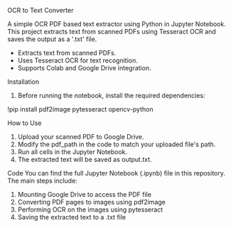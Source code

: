 OCR to Text Converter  

A simple OCR PDF based text extractor using Python in Jupyter Notebook.  
This project extracts text from scanned PDFs using Tesseract OCR and saves the output as a '.txt' file.  

- Extracts text from scanned PDFs.
- Uses Tesseract OCR for text recognition.  
- Supports Colab and Google Drive integration.  

Installation  
1. Before running the notebook, install the required dependencies:  

!pip install pdf2image pytesseract opencv-python

How to Use
1. Upload your scanned PDF to Google Drive.
2. Modify the pdf_path in the code to match your uploaded file's path.
3. Run all cells in the Jupyter Notebook.
4. The extracted text will be saved as output.txt.

Code
You can find the full Jupyter Notebook (.ipynb) file in this repository. The main steps include:

1. Mounting Google Drive to access the PDF file
2. Converting PDF pages to images using pdf2image
3. Performing OCR on the images using pytesseract
4. Saving the extracted text to a .txt file